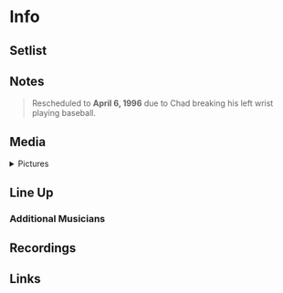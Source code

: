 # Info

## Setlist

## Notes

> Rescheduled to **April 6, 1996** due to Chad breaking his left wrist playing baseball.

## Media 

<details>
  <summary>Pictures</summary>
  <!--<img alt="Setlist" title="Setlist" src="_.jpg" height="200" />-->
</details>

## Line Up

### Additional Musicians

## Recordings

## Links

